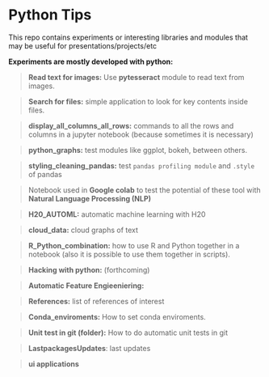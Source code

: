 # Python Tips

This repo contains experiments or interesting libraries and modules that may be useful for presentations/projects/etc

**Experiments are mostly developed with python:**

> **Read text for images:** Use **pytesseract** module to read text from images. 

> **Search for files:** simple application to look for key contents inside files.

> **display_all_columns_all_rows:** commands to all the rows and columns in a jupyter notebook (because sometimes it is necessary)

> **python_graphs:** test modules like ggplot, bokeh, between others.

> **styling_cleaning_pandas:** test `pandas profiling module` and `.style` of pandas

> Notebook used in **Google colab** to test the potential of these tool with **Natural Language Processing (NLP)**

> **H20_AUTOML:** automatic machine learning with H20

> **cloud_data:** cloud graphs of text

> **R_Python_combination:** how to use R and Python together in a notebook (also it is possible to use them together in scripts).

> **Hacking with python:** (forthcoming)

> **Automatic Feature Engieeniering:**

> **References:** list of references of interest

>  **Conda_enviroments:** How to set conda enviroments.

>  **Unit test in git (folder):** How to do automatic unit tests in git

> **LastpackagesUpdates**: last updates

> **ui applications**



